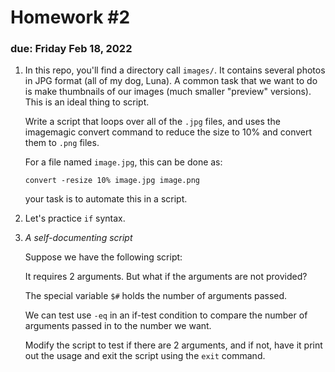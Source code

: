 # Homework #2

### due: Friday Feb 18, 2022

1. In this repo, you'll find a directory call `images/`.  It contains
   several photos in JPG format (all of my dog, Luna).  A common task
   that we want to do is make thumbnails of our images (much smaller
   "preview" versions).  This is an ideal thing to script.

   Write a script that loops over all of the `.jpg` files, and uses
   the imagemagic convert command to reduce the size to 10% and
   convert them to `.png` files.

   For a file named `image.jpg`, this can be done as:

   ```
   convert -resize 10% image.jpg image.png
   ```

   your task is to automate this in a script.


2. Let's practice `if` syntax.


3. *A self-documenting script*

   Suppose we have the following script:

   It requires 2 arguments.  But what if the arguments are not provided?

   The special variable `$#` holds the number of arguments passed.

   We can test use `-eq` in an if-test condition to compare the number
   of arguments passed in to the number we want.

   Modify the script to test if there are 2 arguments, and if not,
   have it print out the usage and exit the script using the `exit`
   command.


